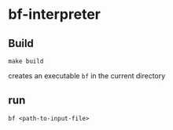 # bf-interpreter

## Build
`make build`

creates an executable `bf` in the current directory

## run
`bf <path-to-input-file>`
